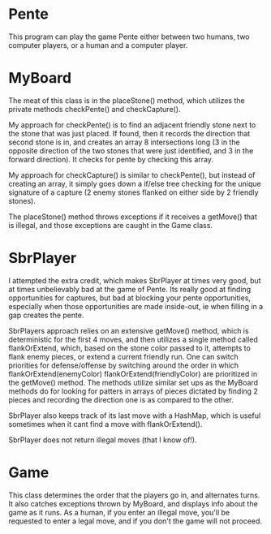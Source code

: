 # Pente
This program can play the game Pente either between two humans, two computer players, or a human and a computer player.

# MyBoard
The meat of this class is in the placeStone() method, which utilizes the private methods checkPente() and checkCapture(). 

My approach for checkPente() is to find an adjacent friendly stone next to the stone that was just placed.  If found, then it records the direction that second stone is in, and creates an array 8 intersections long (3 in the opposite direction of the two stones that were just identified, and 3 in the forward direction).  It checks for pente by checking this array.

My approach for checkCapture() is similar to checkPente(), but instead of creating an array, it simply goes down a if/else tree checking for the unique signature of a capture (2 enemy stones flanked on either side by 2 friendly stones).

The placeStone() method throws exceptions if it receives a getMove() that is illegal, and those exceptions are caught in the Game class.

# SbrPlayer

I attempted the extra credit, which makes SbrPlayer at times very good, but at times unbelievably bad at the game of Pente.  Its really good at finding opportunities for captures, but bad at blocking your pente opportunities, especially when those opportunities are made inside-out, ie when filling in a gap creates the pente.

SbrPlayers approach relies on an extensive getMove() method, which is deterministic for the first 4 moves, and then utilizes a single method called flankOrExtend, which, based on the stone color passed to it, attempts to flank enemy pieces, or extend a current friendly run. One can switch priorities for defense/offense by switching around the order in which flankOrExtend(enemyColor) flankOrExtend(friendlyColor) are prioritized in the getMove() method.  The methods utilize similar set ups as the MyBoard methods do for looking for patters in arrays of pieces dictated by finding 2 pieces and recording the direction one is as compared to the other.

SbrPlayer also keeps track of its last move with a HashMap, which is useful sometimes when it cant find a move with flankOrExtend(). 

SbrPlayer does not return illegal moves (that I know of!).

# Game 

This class determines the order that the players go in, and alternates turns. It also catches exceptions thrown by MyBoard, and displays info about the game as it runs. As a human, if you enter an illegal move, you'll be requested to enter a legal move, and if you don't the game will not proceed.